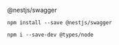 @nestjs/swagger
```shell
npm install --save @nestjs/swagger
```

```shell
npm i --save-dev @types/node
```